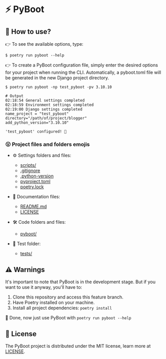 # :zap: **PyBoot**

## :thinking: **How ​​to use?**

:point_right: To see the available options, type:

```console
$ poetry run pyboot --help
```

:point_right: To create a PyBoot configuration file, simply enter the desired options for your project when running the CLI. Automatically, a pyboot.toml file will be generated in the new Django project directory.

```console
$ poetry run pyboot -np test_pyboot -pv 3.10.10
```

```console
# Output
02:18:54 General settings completed
02:18:59 Environment settings completed
02:19:00 Django settings completed
name_project = "test_pyboot"
directory="/path/of/project/blogger"
add_python_version="3.10.10"

'test_pyboot' configured! 🚀
```

### :open_mouth: Project files and folders emojis

- :gear: Settings folders and files:

  - [scripts/](/scripts/)
  - [.gitignore](/.gitignore)
  - [.python-version](/.python-version)
  - [pyproject.toml](/pyproject.toml)
  - [poetry.lock](/poetry.lock)

- :page_with_curl: Documentation files:

  - [README.md](/README.md)
  - [LICENSE](/LICENSE)

- :hammer_and_wrench: Code folders and files:

  - [pyboot/](/pyboot/)

- :wrench: Test folder:
  - [tests/](/tests/)

## :warning: **Warnings**

It's important to note that PyBoot is in the development stage. But if you want to use it anyway, you'll have to:

1. Clone this repository and access this feature branch.
2. Have Poetry installed on your machine.
3. Install all project dependencies: `poetry install`

:rocket: Done, now just use PyBoot with `poetry run pyboot --help`

## :rotating_light: **License**

The PyBoot project is distributed under the MIT license, learn more at [LICENSE](LICENSE).
